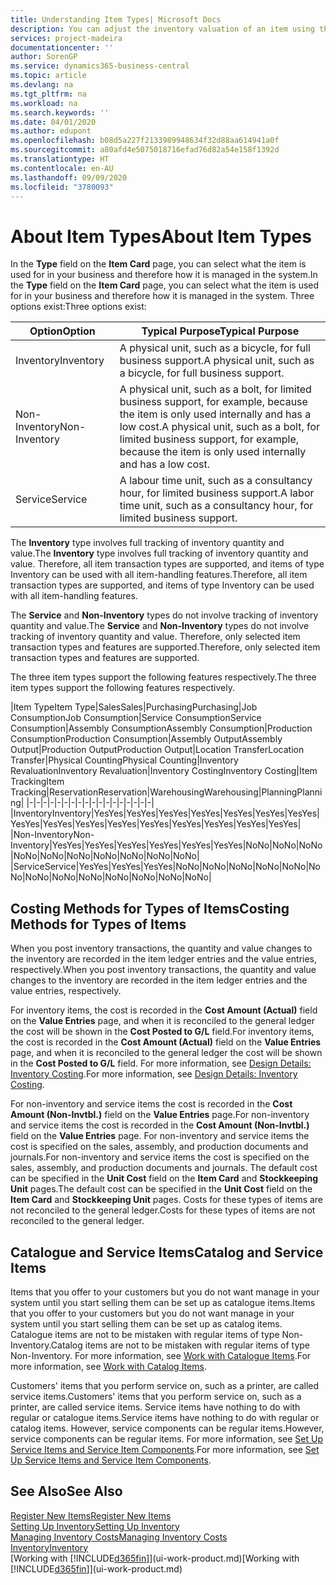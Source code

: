 ```yaml
---
title: Understanding Item Types| Microsoft Docs
description: You can adjust the inventory valuation of an item using the FIFO or Average costing methods, for example, when item costs change for reasons other than transactions.
services: project-madeira
documentationcenter: ''
author: SorenGP
ms.service: dynamics365-business-central
ms.topic: article
ms.devlang: na
ms.tgt_pltfrm: na
ms.workload: na
ms.search.keywords: ''
ms.date: 04/01/2020
ms.author: edupont
ms.openlocfilehash: b08d5a227f2133989948634f32d88aa614941a0f
ms.sourcegitcommit: a80afd4e5075018716efad76d82a54e158f1392d
ms.translationtype: HT
ms.contentlocale: en-AU
ms.lasthandoff: 09/09/2020
ms.locfileid: "3780093"
---
```

# <a name="about-item-types"></a><span data-ttu-id="a090e-103">About Item Types</span><span class="sxs-lookup"><span data-stu-id="a090e-103">About Item Types</span></span>
<span data-ttu-id="a090e-104">In the **Type** field on the **Item Card** page, you can select what the item is used for in your business and therefore how it is managed in the system.</span><span class="sxs-lookup"><span data-stu-id="a090e-104">In the **Type** field on the **Item Card** page, you can select what the item is used for in your business and therefore how it is managed in the system.</span></span> <span data-ttu-id="a090e-105">Three options exist:</span><span class="sxs-lookup"><span data-stu-id="a090e-105">Three options exist:</span></span>

|<span data-ttu-id="a090e-106">Option</span><span class="sxs-lookup"><span data-stu-id="a090e-106">Option</span></span>|<span data-ttu-id="a090e-107">Typical Purpose</span><span class="sxs-lookup"><span data-stu-id="a090e-107">Typical Purpose</span></span>|
|------|-----------|
|<span data-ttu-id="a090e-108">Inventory</span><span class="sxs-lookup"><span data-stu-id="a090e-108">Inventory</span></span>|<span data-ttu-id="a090e-109">A physical unit, such as a bicycle, for full business support.</span><span class="sxs-lookup"><span data-stu-id="a090e-109">A physical unit, such as a bicycle, for full business support.</span></span>|
|<span data-ttu-id="a090e-110">Non-Inventory</span><span class="sxs-lookup"><span data-stu-id="a090e-110">Non-Inventory</span></span>|<span data-ttu-id="a090e-111">A physical unit, such as a bolt, for limited business support, for example, because the item is only used internally and has a low cost.</span><span class="sxs-lookup"><span data-stu-id="a090e-111">A physical unit, such as a bolt, for limited business support, for example, because the item is only used internally and has a low cost.</span></span>|
|<span data-ttu-id="a090e-112">Service</span><span class="sxs-lookup"><span data-stu-id="a090e-112">Service</span></span>|<span data-ttu-id="a090e-113">A labour time unit, such as a consultancy hour, for limited business support.</span><span class="sxs-lookup"><span data-stu-id="a090e-113">A labor time unit, such as a consultancy hour, for limited business support.</span></span>|

<span data-ttu-id="a090e-114">The **Inventory** type involves full tracking of inventory quantity and value.</span><span class="sxs-lookup"><span data-stu-id="a090e-114">The **Inventory** type involves full tracking of inventory quantity and value.</span></span> <span data-ttu-id="a090e-115">Therefore, all item transaction types are supported, and items of type Inventory can be used with all item-handling features.</span><span class="sxs-lookup"><span data-stu-id="a090e-115">Therefore, all item transaction types are supported, and items of type Inventory can be used with all item-handling features.</span></span>

<span data-ttu-id="a090e-116">The **Service** and **Non-Inventory** types do not involve tracking of inventory quantity and value.</span><span class="sxs-lookup"><span data-stu-id="a090e-116">The **Service** and **Non-Inventory** types do not involve tracking of inventory quantity and value.</span></span> <span data-ttu-id="a090e-117">Therefore, only selected item transaction types and features are supported.</span><span class="sxs-lookup"><span data-stu-id="a090e-117">Therefore, only selected item transaction types and features are supported.</span></span>

<span data-ttu-id="a090e-118">The three item types support the following features respectively.</span><span class="sxs-lookup"><span data-stu-id="a090e-118">The three item types support the following features respectively.</span></span>

|<span data-ttu-id="a090e-119">Item Type</span><span class="sxs-lookup"><span data-stu-id="a090e-119">Item Type</span></span>|<span data-ttu-id="a090e-120">Sales</span><span class="sxs-lookup"><span data-stu-id="a090e-120">Sales</span></span>|<span data-ttu-id="a090e-121">Purchasing</span><span class="sxs-lookup"><span data-stu-id="a090e-121">Purchasing</span></span>|<span data-ttu-id="a090e-122">Job Consumption</span><span class="sxs-lookup"><span data-stu-id="a090e-122">Job Consumption</span></span>|<span data-ttu-id="a090e-123">Service Consumption</span><span class="sxs-lookup"><span data-stu-id="a090e-123">Service Consumption</span></span>|<span data-ttu-id="a090e-124">Assembly Consumption</span><span class="sxs-lookup"><span data-stu-id="a090e-124">Assembly Consumption</span></span>|<span data-ttu-id="a090e-125">Production Consumption</span><span class="sxs-lookup"><span data-stu-id="a090e-125">Production Consumption</span></span>|<span data-ttu-id="a090e-126">Assembly Output</span><span class="sxs-lookup"><span data-stu-id="a090e-126">Assembly Output</span></span>|<span data-ttu-id="a090e-127">Production Output</span><span class="sxs-lookup"><span data-stu-id="a090e-127">Production Output</span></span>|<span data-ttu-id="a090e-128">Location Transfer</span><span class="sxs-lookup"><span data-stu-id="a090e-128">Location Transfer</span></span>|<span data-ttu-id="a090e-129">Physical Counting</span><span class="sxs-lookup"><span data-stu-id="a090e-129">Physical Counting</span></span>|<span data-ttu-id="a090e-130">Inventory Revaluation</span><span class="sxs-lookup"><span data-stu-id="a090e-130">Inventory Revaluation</span></span>|<span data-ttu-id="a090e-131">Inventory Costing</span><span class="sxs-lookup"><span data-stu-id="a090e-131">Inventory Costing</span></span>|<span data-ttu-id="a090e-132">Item Tracking</span><span class="sxs-lookup"><span data-stu-id="a090e-132">Item Tracking</span></span>|<span data-ttu-id="a090e-133">Reservation</span><span class="sxs-lookup"><span data-stu-id="a090e-133">Reservation</span></span>|<span data-ttu-id="a090e-134">Warehousing</span><span class="sxs-lookup"><span data-stu-id="a090e-134">Warehousing</span></span>|<span data-ttu-id="a090e-135">Planning</span><span class="sxs-lookup"><span data-stu-id="a090e-135">Planning</span></span>|
|-|-|-|-|-|-|-|-|-|-|-|-|-|-|-|-|-|-|
|<span data-ttu-id="a090e-136">Inventory</span><span class="sxs-lookup"><span data-stu-id="a090e-136">Inventory</span></span>|<span data-ttu-id="a090e-137">Yes</span><span class="sxs-lookup"><span data-stu-id="a090e-137">Yes</span></span>|<span data-ttu-id="a090e-138">Yes</span><span class="sxs-lookup"><span data-stu-id="a090e-138">Yes</span></span>|<span data-ttu-id="a090e-139">Yes</span><span class="sxs-lookup"><span data-stu-id="a090e-139">Yes</span></span>|<span data-ttu-id="a090e-140">Yes</span><span class="sxs-lookup"><span data-stu-id="a090e-140">Yes</span></span>|<span data-ttu-id="a090e-141">Yes</span><span class="sxs-lookup"><span data-stu-id="a090e-141">Yes</span></span>|<span data-ttu-id="a090e-142">Yes</span><span class="sxs-lookup"><span data-stu-id="a090e-142">Yes</span></span>|<span data-ttu-id="a090e-143">Yes</span><span class="sxs-lookup"><span data-stu-id="a090e-143">Yes</span></span>|<span data-ttu-id="a090e-144">Yes</span><span class="sxs-lookup"><span data-stu-id="a090e-144">Yes</span></span>|<span data-ttu-id="a090e-145">Yes</span><span class="sxs-lookup"><span data-stu-id="a090e-145">Yes</span></span>|<span data-ttu-id="a090e-146">Yes</span><span class="sxs-lookup"><span data-stu-id="a090e-146">Yes</span></span>|<span data-ttu-id="a090e-147">Yes</span><span class="sxs-lookup"><span data-stu-id="a090e-147">Yes</span></span>|<span data-ttu-id="a090e-148">Yes</span><span class="sxs-lookup"><span data-stu-id="a090e-148">Yes</span></span>|<span data-ttu-id="a090e-149">Yes</span><span class="sxs-lookup"><span data-stu-id="a090e-149">Yes</span></span>|<span data-ttu-id="a090e-150">Yes</span><span class="sxs-lookup"><span data-stu-id="a090e-150">Yes</span></span>|<span data-ttu-id="a090e-151">Yes</span><span class="sxs-lookup"><span data-stu-id="a090e-151">Yes</span></span>|<span data-ttu-id="a090e-152">Yes</span><span class="sxs-lookup"><span data-stu-id="a090e-152">Yes</span></span>|
|<span data-ttu-id="a090e-153">Non-Inventory</span><span class="sxs-lookup"><span data-stu-id="a090e-153">Non-Inventory</span></span>|<span data-ttu-id="a090e-154">Yes</span><span class="sxs-lookup"><span data-stu-id="a090e-154">Yes</span></span>|<span data-ttu-id="a090e-155">Yes</span><span class="sxs-lookup"><span data-stu-id="a090e-155">Yes</span></span>|<span data-ttu-id="a090e-156">Yes</span><span class="sxs-lookup"><span data-stu-id="a090e-156">Yes</span></span>|<span data-ttu-id="a090e-157">Yes</span><span class="sxs-lookup"><span data-stu-id="a090e-157">Yes</span></span>|<span data-ttu-id="a090e-158">Yes</span><span class="sxs-lookup"><span data-stu-id="a090e-158">Yes</span></span>|<span data-ttu-id="a090e-159">Yes</span><span class="sxs-lookup"><span data-stu-id="a090e-159">Yes</span></span>|<span data-ttu-id="a090e-160">No</span><span class="sxs-lookup"><span data-stu-id="a090e-160">No</span></span>|<span data-ttu-id="a090e-161">No</span><span class="sxs-lookup"><span data-stu-id="a090e-161">No</span></span>|<span data-ttu-id="a090e-162">No</span><span class="sxs-lookup"><span data-stu-id="a090e-162">No</span></span>|<span data-ttu-id="a090e-163">No</span><span class="sxs-lookup"><span data-stu-id="a090e-163">No</span></span>|<span data-ttu-id="a090e-164">No</span><span class="sxs-lookup"><span data-stu-id="a090e-164">No</span></span>|<span data-ttu-id="a090e-165">No</span><span class="sxs-lookup"><span data-stu-id="a090e-165">No</span></span>|<span data-ttu-id="a090e-166">No</span><span class="sxs-lookup"><span data-stu-id="a090e-166">No</span></span>|<span data-ttu-id="a090e-167">No</span><span class="sxs-lookup"><span data-stu-id="a090e-167">No</span></span>|<span data-ttu-id="a090e-168">No</span><span class="sxs-lookup"><span data-stu-id="a090e-168">No</span></span>|<span data-ttu-id="a090e-169">No</span><span class="sxs-lookup"><span data-stu-id="a090e-169">No</span></span>|
|<span data-ttu-id="a090e-170">Service</span><span class="sxs-lookup"><span data-stu-id="a090e-170">Service</span></span>|<span data-ttu-id="a090e-171">Yes</span><span class="sxs-lookup"><span data-stu-id="a090e-171">Yes</span></span>|<span data-ttu-id="a090e-172">Yes</span><span class="sxs-lookup"><span data-stu-id="a090e-172">Yes</span></span>|<span data-ttu-id="a090e-173">Yes</span><span class="sxs-lookup"><span data-stu-id="a090e-173">Yes</span></span>|<span data-ttu-id="a090e-174">No</span><span class="sxs-lookup"><span data-stu-id="a090e-174">No</span></span>|<span data-ttu-id="a090e-175">No</span><span class="sxs-lookup"><span data-stu-id="a090e-175">No</span></span>|<span data-ttu-id="a090e-176">No</span><span class="sxs-lookup"><span data-stu-id="a090e-176">No</span></span>|<span data-ttu-id="a090e-177">No</span><span class="sxs-lookup"><span data-stu-id="a090e-177">No</span></span>|<span data-ttu-id="a090e-178">No</span><span class="sxs-lookup"><span data-stu-id="a090e-178">No</span></span>|<span data-ttu-id="a090e-179">No</span><span class="sxs-lookup"><span data-stu-id="a090e-179">No</span></span>|<span data-ttu-id="a090e-180">No</span><span class="sxs-lookup"><span data-stu-id="a090e-180">No</span></span>|<span data-ttu-id="a090e-181">No</span><span class="sxs-lookup"><span data-stu-id="a090e-181">No</span></span>|<span data-ttu-id="a090e-182">No</span><span class="sxs-lookup"><span data-stu-id="a090e-182">No</span></span>|<span data-ttu-id="a090e-183">No</span><span class="sxs-lookup"><span data-stu-id="a090e-183">No</span></span>|<span data-ttu-id="a090e-184">No</span><span class="sxs-lookup"><span data-stu-id="a090e-184">No</span></span>|<span data-ttu-id="a090e-185">No</span><span class="sxs-lookup"><span data-stu-id="a090e-185">No</span></span>|<span data-ttu-id="a090e-186">No</span><span class="sxs-lookup"><span data-stu-id="a090e-186">No</span></span>|

## <a name="costing-methods-for-types-of-items"></a><span data-ttu-id="a090e-187">Costing Methods for Types of Items</span><span class="sxs-lookup"><span data-stu-id="a090e-187">Costing Methods for Types of Items</span></span>
<span data-ttu-id="a090e-188">When you post inventory transactions, the quantity and value changes to the inventory are recorded in the item ledger entries and the value entries, respectively.</span><span class="sxs-lookup"><span data-stu-id="a090e-188">When you post inventory transactions, the quantity and value changes to the inventory are recorded in the item ledger entries and the value entries, respectively.</span></span> 

<span data-ttu-id="a090e-189">For inventory items, the cost is recorded in the **Cost Amount (Actual)** field on the **Value Entries** page, and when it is reconciled to the general ledger the cost will be shown in the **Cost Posted to G/L** field.</span><span class="sxs-lookup"><span data-stu-id="a090e-189">For inventory items, the cost is recorded in the **Cost Amount (Actual)** field on the **Value Entries** page, and when it is reconciled to the general ledger the cost will be shown in the **Cost Posted to G/L** field.</span></span> <span data-ttu-id="a090e-190">For more information, see [Design Details: Inventory Costing](design-details-inventory-costing.md).</span><span class="sxs-lookup"><span data-stu-id="a090e-190">For more information, see [Design Details: Inventory Costing](design-details-inventory-costing.md).</span></span>

<span data-ttu-id="a090e-191">For non-inventory and service items the cost is recorded in the **Cost Amount (Non-Invtbl.)** field on the **Value Entries** page.</span><span class="sxs-lookup"><span data-stu-id="a090e-191">For non-inventory and service items the cost is recorded in the **Cost Amount (Non-Invtbl.)** field on the **Value Entries** page.</span></span> <span data-ttu-id="a090e-192">For non-inventory and service items the cost is specified on the sales, assembly, and production documents and journals.</span><span class="sxs-lookup"><span data-stu-id="a090e-192">For non-inventory and service items the cost is specified on the sales, assembly, and production documents and journals.</span></span> <span data-ttu-id="a090e-193">The default cost can be specified in the **Unit Cost** field on the **Item Card** and **Stockkeeping Unit** pages.</span><span class="sxs-lookup"><span data-stu-id="a090e-193">The default cost can be specified in the **Unit Cost** field on the **Item Card** and **Stockkeeping Unit** pages.</span></span> <span data-ttu-id="a090e-194">Costs for these types of items are not reconciled to the general ledger.</span><span class="sxs-lookup"><span data-stu-id="a090e-194">Costs for these types of items are not reconciled to the general ledger.</span></span> 

## <a name="catalog-and-service-items"></a><span data-ttu-id="a090e-195">Catalogue and Service Items</span><span class="sxs-lookup"><span data-stu-id="a090e-195">Catalog and Service Items</span></span>
<span data-ttu-id="a090e-196">Items that you offer to your customers but you do not want manage in your system until you start selling them can be set up as catalogue items.</span><span class="sxs-lookup"><span data-stu-id="a090e-196">Items that you offer to your customers but you do not want manage in your system until you start selling them can be set up as catalog items.</span></span> <span data-ttu-id="a090e-197">Catalogue items are not to be mistaken with regular items of type Non-Inventory.</span><span class="sxs-lookup"><span data-stu-id="a090e-197">Catalog items are not to be mistaken with regular items of type Non-Inventory.</span></span> <span data-ttu-id="a090e-198">For more information, see [Work with Catalogue Items](inventory-how-work-nonstock-items.md).</span><span class="sxs-lookup"><span data-stu-id="a090e-198">For more information, see [Work with Catalog Items](inventory-how-work-nonstock-items.md).</span></span>

<span data-ttu-id="a090e-199">Customers' items that you perform service on, such as a printer, are called service items.</span><span class="sxs-lookup"><span data-stu-id="a090e-199">Customers' items that you perform service on, such as a printer, are called service items.</span></span> <span data-ttu-id="a090e-200">Service items have nothing to do with regular or catalogue items.</span><span class="sxs-lookup"><span data-stu-id="a090e-200">Service items have nothing to do with regular or catalog items.</span></span> <span data-ttu-id="a090e-201">However, service components can be regular items.</span><span class="sxs-lookup"><span data-stu-id="a090e-201">However, service components can be regular items.</span></span> <span data-ttu-id="a090e-202">For more information, see [Set Up Service Items and Service Item Components](service-how-setup-service-items.md).</span><span class="sxs-lookup"><span data-stu-id="a090e-202">For more information, see [Set Up Service Items and Service Item Components](service-how-setup-service-items.md).</span></span>

## <a name="see-also"></a><span data-ttu-id="a090e-203">See Also</span><span class="sxs-lookup"><span data-stu-id="a090e-203">See Also</span></span>
[<span data-ttu-id="a090e-204">Register New Items</span><span class="sxs-lookup"><span data-stu-id="a090e-204">Register New Items</span></span>](inventory-how-register-new-items.md)  
[<span data-ttu-id="a090e-205">Setting Up Inventory</span><span class="sxs-lookup"><span data-stu-id="a090e-205">Setting Up Inventory</span></span>](inventory-setup-inventory.md)  
[<span data-ttu-id="a090e-206">Managing Inventory Costs</span><span class="sxs-lookup"><span data-stu-id="a090e-206">Managing Inventory Costs</span></span>](finance-manage-inventory-costs.md)  
[<span data-ttu-id="a090e-207">Inventory</span><span class="sxs-lookup"><span data-stu-id="a090e-207">Inventory</span></span>](inventory-manage-inventory.md)  
<span data-ttu-id="a090e-208">[Working with [!INCLUDE[d365fin](includes/d365fin_md.md)]](ui-work-product.md)</span><span class="sxs-lookup"><span data-stu-id="a090e-208">[Working with [!INCLUDE[d365fin](includes/d365fin_md.md)]](ui-work-product.md)</span></span>

